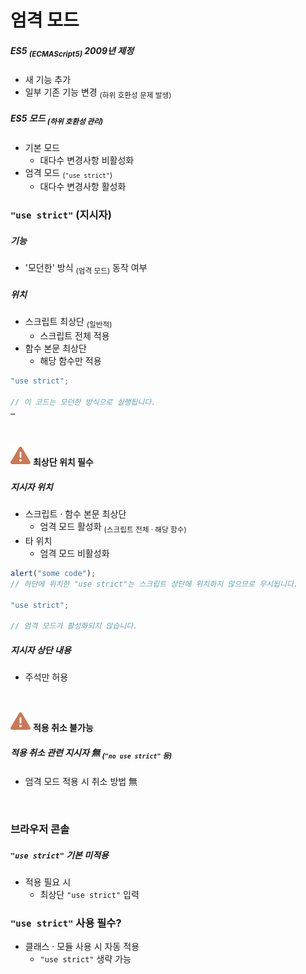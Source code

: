 엄격 모드
====

##### ES5 <sub>(ECMAScript5)</sub> 2009년 제정
- 새 기능 추가
- 일부 기존 기능 변경 <sub>(하위 호환성 문제 발생)</sub>

##### ES5 모드 <sub>(하위 호환성 관리)</sub>
- 기본 모드
  - 대다수 변경사항 비활성화
- 엄격 모드 <sub>(`"use strict"`)</sub>
  - 대다수 변경사항 활성화

### `"use strict"` <subP>(지시자)</subP>

##### 기능
- '모던한' 방식 <sub>(엄격 모드)</sub> 동작 여부

##### 위치
- 스크립트 최상단 <sub>(일반적)</sub>
  - 스크립트 전체 적용
- 함수 본문 최상단
  - 해당 함수만 적용
```javascript
"use strict";

// 이 코드는 모던한 방식으로 실행됩니다.
…
```

<br />

<img src="../../images/commons/icons/triangle-exclamation-solid.svg" /> **최상단 위치 필수**

##### 지시자 위치
- 스크립트 · 함수 본문 최상단
  - 엄격 모드 활성화 <sub>(스크립트 전체 · 해당 함수)</sub>
- 타 위치
  - 엄격 모드 비활성화
```javascript
alert("some code");
// 하단에 위치한 "use strict"는 스크립트 상단에 위치하지 않으므로 무시됩니다.

"use strict";

// 엄격 모드가 활성화되지 않습니다.
```

##### 지시자 상단 내용
- 주석만 허용

<br />

<img src="../../images/commons/icons/triangle-exclamation-solid.svg" /> **적용 취소 불가능**

##### 적용 취소 관련 지시자 無 <sub>(`"no use strict"` 등)</sub>
- 엄격 모드 적용 시 취소 방법 無

<br />

### 브라우저 콘솔

##### `"use strict"` 기본 미적용
- 적용 필요 시
  - 최상단 `"use strict"` 입력

### `"use strict"` 사용 필수?
- 클래스 · 모듈 사용 시 자동 적용
  - `"use strict"` 생략 가능
